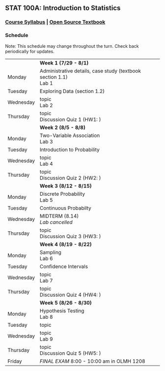 ## STAT 100A: Introduction to Statistics
### <a href="https://lgpcappiello.github.io/teaching/stat100a/syllabus.pdf" target="blank">Course Syllabus</a> | <a href="https://www.openintro.org/stat/textbook.php?stat_book=os" target="blank">Open Source Textbook</a>

### Schedule
Note: This schedule may change throughout the turn. Check back periodically for updates.

<table>
  <tbody>
  <tr><td>          </td><td><strong> Week 1 (7/29 - 8/1) </strong></td></tr>
  <tr><td>Monday    </td><td> Administrative details, case study (textbook section 1.1) <br> Lab 1 </td></tr>
  <tr><td>Tuesday   </td><td> Exploring Data (section 1.2) </td></tr>
  <tr><td>Wednesday </td><td> topic <br> Lab 2 </td></tr>
  <tr><td>Thursday  </td><td> topic <br> Discussion Quiz 1 (HW1: ) </td></tr>
  
  <tr><td>          </td><td><strong> Week 2 (8/5 - 8/8) </strong></td></tr>
  <tr><td>Monday    </td><td> Two-Variable Association <br> Lab 3 </td></tr>
  <tr><td>Tuesday   </td><td> Introduction to Probability </td></tr>
  <tr><td>Wednesday </td><td> topic <br> Lab 4 </td></tr>
  <tr><td>Thursday  </td><td> topic <br> Discussion Quiz 2 (HW2: ) </td></tr>

  <tr><td>          </td><td><strong> Week 3 (8/12 - 8/15) </strong></td></tr>
  <tr><td>Monday    </td><td> Discrete Probability <br> Lab 5 </td></tr>
  <tr><td>Tuesday   </td><td> Continuous Probabilty </td></tr>
  <tr><td>Wednesday </td><td> MIDTERM (8.14) <br> <em>Lab cancelled</em> </td></tr>
  <tr><td>Thursday  </td><td> topic <br> Discussion Quiz 3 (HW3: ) </td></tr>

  <tr><td>          </td><td><strong> Week 4 (8/19 - 8/22) </strong></td></tr>
  <tr><td>Monday    </td><td> Sampling <br> Lab 6 </td></tr>
  <tr><td>Tuesday   </td><td> Confidence Intervals </td></tr>
  <tr><td>Wednesday </td><td> topic <br> Lab 7 </td></tr>
  <tr><td>Thursday  </td><td> topic <br> Discussion Quiz 4 (HW4: ) </td></tr>

  <tr><td>          </td><td><strong> Week 5 (8/26 - 8/30) </strong></td></tr>
  <tr><td>Monday    </td><td> Hypothesis Testing <br> Lab 8 </td></tr>
  <tr><td>Tuesday   </td><td> topic </td></tr>
  <tr><td>Wednesday </td><td> topic <br> Lab 9 </td></tr>
  <tr><td>Thursday  </td><td> topic <br> Discussion Quiz 5 (HW5: ) </td></tr>
  <tr><td>Friday    </td><td> <em>FINAL EXAM</em> 8:00 - 10:00 am in OLMH 1208 </td></tr>
</tbody>
</table>
